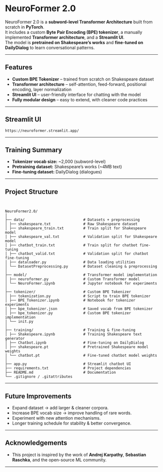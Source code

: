 # NeuroFormer 2.0 

NeuroFormer 2.0 is a **subword-level Transformer Architecture** built from scratch in **PyTorch**.  
It includes a custom **Byte Pair Encoding (BPE) tokenizer**, a manually implemented **Transformer architecture**, and a **Streamlit UI**.  
The model is **pretrained on Shakespeare’s works** and **fine-tuned on DailyDialog** to learn conversational patterns.

---

## Features
- **Custom BPE Tokenizer** – trained from scratch on Shakespeare dataset  
- **Transformer architecture** – self-attention, feed-forward, positional encoding, layer normalization   
- **Streamlit UI** – user-friendly interface for chatting with the model  
- **Fully modular design** – easy to extend, with cleaner code practices  

---

## Streamlit UI
```
https://neuroformer.streamlit.app/
```

---

## Training Summary
- **Tokenizer vocab size:** ~2,000 (subword-level)  
- **Pretraining dataset:** Shakespeare’s works (~4MB text)  
- **Fine-tuning dataset:** DailyDialog (dialogues)  

---

## Project Structure
```


NeuroFormer2.0/
│
├── data/                           # Datasets + preprocessing
│ ├── shakespeare.txt               # Raw Shakespeare dataset
│ ├── shakespeare_train.txt         # Train split for Shakespeare model
│ ├── shakespeare_val.txt           # Validation split for Shakespeare model
│ ├── chatbot_train.txt             # Train split for chatbot fine-tuning
│ ├── chatbot_valid.txt             # Validation split for chatbot fine-tuning
│ ├── dataloader.py                 # Data loading utilities
│ └── DatasetPreprocessing.py       # Dataset cleaning & preprocessing
│
├── model/                          # Transformer model implementation
│ ├── neuroformer.py                # Custom Transformer model
│ └── NeuroFormer.ipynb             # Jupyter notebook for experiments
│
├── tokenizer/                      # Custom BPE Tokenizer
│ ├── tokenization.py               # Script to train BPE tokenizer
│ ├── BPE_Tokenizer.ipynb           # Notebook for tokenizer experiments
│ ├── bpe_tokenizer.json            # Saved vocab from BPE tokenizer
│ ├── bpe_tokenizer.py              # Custom BPE tokenizer implementation
│ └── init.py
│
├── training/                       # Training & fine-tuning
│ ├── Shakespeare.ipynb             # Training Shakespeare text generator
│ ├── Chatbot.ipynb                 # Fine-tuning on DailyDialog
│ ├── shakespeare.pt                # Pretrained Shakespeare model weights
│ └── chatbot.pt                    # Fine-tuned chatbot model weights
│
├── app.py                          # Streamlit chatbot UI
├── requirements.txt                # Project dependencies
├── README.md                       # Documentation
└── .gitignore / .gitattributes

```

---

## Future Improvements

- Expand dataset → add larger & cleaner corpora.
- Increase BPE vocab size → improve handling of rare words.
- Experiment with new attention mechanisms.
- Longer training schedule for stability & better convergence.
---

## Acknowledgements  

- This project is inspired by the work of **Andrej Karpathy**, **Sebastian Raschka**, and the open-source ML community.  
---
